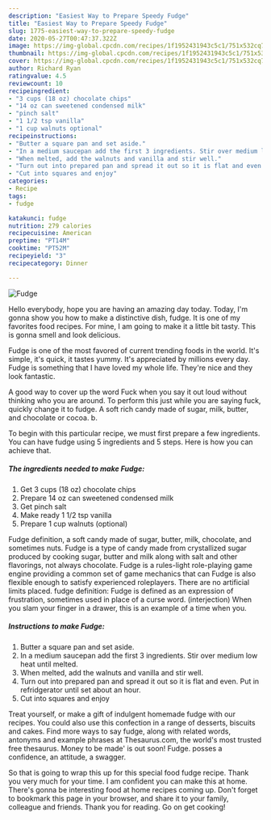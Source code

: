 ```yaml
---
description: "Easiest Way to Prepare Speedy Fudge"
title: "Easiest Way to Prepare Speedy Fudge"
slug: 1775-easiest-way-to-prepare-speedy-fudge
date: 2020-05-27T00:47:37.322Z
image: https://img-global.cpcdn.com/recipes/1f1952431943c5c1/751x532cq70/fudge-recipe-main-photo.jpg
thumbnail: https://img-global.cpcdn.com/recipes/1f1952431943c5c1/751x532cq70/fudge-recipe-main-photo.jpg
cover: https://img-global.cpcdn.com/recipes/1f1952431943c5c1/751x532cq70/fudge-recipe-main-photo.jpg
author: Richard Ryan
ratingvalue: 4.5
reviewcount: 10
recipeingredient:
- "3 cups (18 oz) chocolate chips"
- "14 oz can sweetened condensed milk"
- "pinch salt"
- "1 1/2 tsp vanilla"
- "1 cup walnuts optional"
recipeinstructions:
- "Butter a square pan and set aside."
- "In a medium saucepan add the first 3 ingredients. Stir over medium low heat until melted."
- "When melted, add the walnuts and vanilla and stir well."
- "Turn out into prepared pan and spread it out so it is flat and even. Put in refridgerator until set about an hour."
- "Cut into squares and enjoy"
categories:
- Recipe
tags:
- fudge

katakunci: fudge 
nutrition: 279 calories
recipecuisine: American
preptime: "PT14M"
cooktime: "PT52M"
recipeyield: "3"
recipecategory: Dinner

---
```



![Fudge](https://img-global.cpcdn.com/recipes/1f1952431943c5c1/751x532cq70/fudge-recipe-main-photo.jpg)

Hello everybody, hope you are having an amazing day today. Today, I'm gonna show you how to make a distinctive dish, fudge. It is one of my favorites food recipes. For mine, I am going to make it a little bit tasty. This is gonna smell and look delicious.

Fudge is one of the most favored of current trending foods in the world. It's simple, it's quick, it tastes yummy. It's appreciated by millions every day. Fudge is something that I have loved my whole life. They're nice and they look fantastic.

A good way to cover up the word Fuck when you say it out loud without thinking who you are around. To perform this just while you are saying fuck, quickly change it to fudge. A soft rich candy made of sugar, milk, butter, and chocolate or cocoa. b.


To begin with this particular recipe, we must first prepare a few ingredients. You can have fudge using 5 ingredients and 5 steps. Here is how you can achieve that.

<!--inarticleads1-->

##### The ingredients needed to make Fudge:

1. Get 3 cups (18 oz) chocolate chips
1. Prepare 14 oz can sweetened condensed milk
1. Get pinch salt
1. Make ready 1 1/2 tsp vanilla
1. Prepare 1 cup walnuts (optional)


Fudge definition, a soft candy made of sugar, butter, milk, chocolate, and sometimes nuts. Fudge is a type of candy made from crystallized sugar produced by cooking sugar, butter and milk along with salt and other flavorings, not always chocolate. Fudge is a rules-light role-playing game engine providing a common set of game mechanics that can Fudge is also flexible enough to satisfy experienced roleplayers. There are no artificial limits placed. fudge definition: Fudge is defined as an expression of frustration, sometimes used in place of a curse word. (interjection) When you slam your finger in a drawer, this is an example of a time when you. 

<!--inarticleads2-->

##### Instructions to make Fudge:

1. Butter a square pan and set aside.
1. In a medium saucepan add the first 3 ingredients. Stir over medium low heat until melted.
1. When melted, add the walnuts and vanilla and stir well.
1. Turn out into prepared pan and spread it out so it is flat and even. Put in refridgerator until set about an hour.
1. Cut into squares and enjoy


Treat yourself, or make a gift of indulgent homemade fudge with our recipes. You could also use this confection in a range of desserts, biscuits and cakes. Find more ways to say fudge, along with related words, antonyms and example phrases at Thesaurus.com, the world&#39;s most trusted free thesaurus. Money to be made&#39; is out soon! Fudge. posses a confidence, an attitude, a swagger. 

So that is going to wrap this up for this special food fudge recipe. Thank you very much for your time. I am confident you can make this at home. There's gonna be interesting food at home recipes coming up. Don't forget to bookmark this page in your browser, and share it to your family, colleague and friends. Thank you for reading. Go on get cooking!
